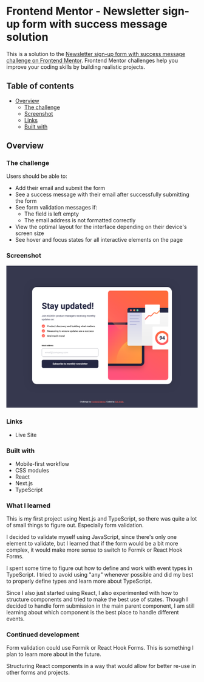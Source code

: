 # Frontend Mentor - Newsletter sign-up form with success message solution

This is a solution to the [Newsletter sign-up form with success message challenge on Frontend Mentor](https://www.frontendmentor.io/challenges/newsletter-signup-form-with-success-message-3FC1AZbNrv). Frontend Mentor challenges help you improve your coding skills by building realistic projects.

## Table of contents

- [Overview](#overview)
  - [The challenge](#the-challenge)
  - [Screenshot](#screenshot)
  - [Links](#links)
  - [Built with](#built-with)

## Overview

### The challenge

Users should be able to:

- Add their email and submit the form
- See a success message with their email after successfully submitting the form
- See form validation messages if:
  - The field is left empty
  - The email address is not formatted correctly
- View the optimal layout for the interface depending on their device's screen size
- See hover and focus states for all interactive elements on the page

### Screenshot

![](./screenshot.png)

### Links

- Live Site

### Built with

- Mobile-first workflow
- CSS modules
- React
- Next.js
- TypeScript

### What I learned

This is my first project using Next.js and TypeScript, so there was quite a lot of small things to figure out. Especially form validation.

I decided to validate myself using JavaScript, since there's only one element to validate, but I learned that if the form would be a bit more complex, it would make more sense to switch to Formik or React Hook Forms.

I spent some time to figure out how to define and work with event types in TypeScript. I tried to avoid using "any" whenever possible and did my best to properly define types and learn more about TypeScript.

Since I also just started using React, I also experimented with how to structure components and tried to make the best use of states. Though I decided to handle form submission in the main parent component, I am still learning about which component is the best place to handle different events.

### Continued development

Form validation could use Formik or React Hook Forms. This is something I plan to learn more about in the future.

Structuring React components in a way that would allow for better re-use in other forms and projects.

